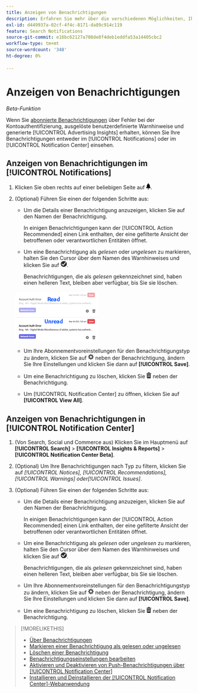 ```yaml
---
title: Anzeigen von Benachrichtigungen
description: Erfahren Sie mehr über die verschiedenen Möglichkeiten, Ihre Benachrichtigungen anzuzeigen.
exl-id: d449937a-02cf-4f4c-8171-da89c914c119
feature: Search Notifications
source-git-commit: e16bc62127a708de8f4deb1eddfa53a14405cbc2
workflow-type: tm+mt
source-wordcount: '348'
ht-degree: 0%

---
```


# Anzeigen von Benachrichtigungen

*Beta-Funktion*

Wenn Sie [abonnierte Benachrichtigungen](notification-edit.md) über Fehler bei der Kontoauthentifizierung, ausgelöste benutzerdefinierte Warnhinweise und generierte [!UICONTROL Advertising Insights] erhalten, können Sie Ihre Benachrichtigungen entweder im [!UICONTROL Notifications] oder im [!UICONTROL Notification Center] einsehen.

## Anzeigen von Benachrichtigungen im [!UICONTROL Notifications]

1. Klicken Sie oben rechts auf einer beliebigen Seite auf ![Benachrichtigungen](/help/search-social-commerce/assets/notifications-panel.png "Benachrichtigungen").

1. (Optional) Führen Sie einen der folgenden Schritte aus:

   * Um die Details einer Benachrichtigung anzuzeigen, klicken Sie auf den Namen der Benachrichtigung.

     In einigen Benachrichtigungen kann der [!UICONTROL Action Recommended] einen Link enthalten, der eine gefilterte Ansicht der betroffenen oder verantwortlichen Entitäten öffnet.

   * Um eine Benachrichtigung als *gelesen* oder *ungelesen* zu markieren, halten Sie den Cursor über dem Namen des Warnhinweises und klicken Sie auf ![Als gelesen markieren oder ](/help/search-social-commerce/assets/notifications-read-unread.png "Als gelesen oder ungelesen markieren").

     Benachrichtigungen, die als *gelesen* gekennzeichnet sind, haben einen helleren Text, bleiben aber verfügbar, bis Sie sie löschen.

   ![Lesen und ungelesene Benachrichtigungen](/help/search-social-commerce/assets/notifications-read-vs-unread.png "Lesen und ungelesene Benachrichtigungen")

   * Um Ihre Abonnementvoreinstellungen für den Benachrichtigungstyp zu ändern, klicken Sie auf ![Einstellungen](/help/search-social-commerce/assets/settings-nc.png "Einstellungen") neben der Benachrichtigung, ändern Sie Ihre Einstellungen und klicken Sie dann auf **[!UICONTROL Save]**.

   * Um eine Benachrichtigung zu löschen, klicken Sie ![Löschen](/help/search-social-commerce/assets/delete.png "Löschen") neben der Benachrichtigung.

   * Um [!UICONTROL Notification Center] zu öffnen, klicken Sie auf **[!UICONTROL View All]**.

## Anzeigen von Benachrichtigungen in [!UICONTROL Notification Center]

1. (Von Search, Social und Commerce aus) Klicken Sie im Hauptmenü auf **[!UICONTROL Search]** > **[!UICONTROL Insights & Reports]** > **[!UICONTROL Notification Center Beta]**.

1. (Optional) Um Ihre Benachrichtigungen nach Typ zu filtern, klicken Sie auf *[!UICONTROL Notices], [!UICONTROL Recommendations], [!UICONTROL Warnings] oder[!UICONTROL Issues]*.

1. (Optional) Führen Sie einen der folgenden Schritte aus:

   * Um die Details einer Benachrichtigung anzuzeigen, klicken Sie auf den Namen der Benachrichtigung.

     In einigen Benachrichtigungen kann der [!UICONTROL Action Recommended] einen Link enthalten, der eine gefilterte Ansicht der betroffenen oder verantwortlichen Entitäten öffnet.

   * Um eine Benachrichtigung als *gelesen* oder *ungelesen* zu markieren, halten Sie den Cursor über dem Namen des Warnhinweises und klicken Sie auf ![Als gelesen markieren oder ](/help/search-social-commerce/assets/notifications-read-unread.png "Als gelesen oder ungelesen markieren").

     Benachrichtigungen, die als *gelesen* gekennzeichnet sind, haben einen helleren Text, bleiben aber verfügbar, bis Sie sie löschen.

   * Um Ihre Abonnementvoreinstellungen für den Benachrichtigungstyp zu ändern, klicken Sie auf ![Einstellungen](/help/search-social-commerce/assets/settings-nc.png "Einstellungen") neben der Benachrichtigung, ändern Sie Ihre Einstellungen und klicken Sie dann auf **[!UICONTROL Save]**.

   * Um eine Benachrichtigung zu löschen, klicken Sie ![Löschen](/help/search-social-commerce/assets/delete.png "Löschen") neben der Benachrichtigung.

>[!MORELIKETHIS]
>
>* [Über Benachrichtigungen](/help/search-social-commerce/notifications/notification-about.md)
>* [Markieren einer Benachrichtigung als gelesen oder ungelesen](notification-mark-read-unread.md)
>* [Löschen einer Benachrichtigung](notification-delete.md)
>* [Benachrichtigungseinstellungen bearbeiten](notification-edit.md)
>* [Aktivieren und Deaktivieren von Push-Benachrichtigungen über [!UICONTROL Notification Center]](notifications-push-enable-disable.md)
>* [Installieren und Deinstallieren der [!UICONTROL Notification Center]-Webanwendung](notification-app-install-uninstall.md)
